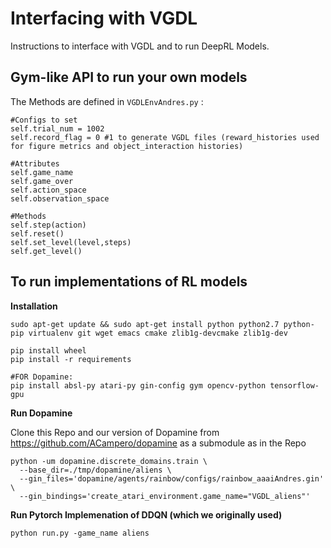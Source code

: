 Interfacing with VGDL
=====================

Instructions to interface with VGDL and to run DeepRL Models.

Gym-like API to run your own models
--------------------
The Methods are defined in `VGDLEnvAndres.py` :
```
#Configs to set
self.trial_num = 1002
self.record_flag = 0 #1 to generate VGDL files (reward_histories used for figure metrics and object_interaction histories)

#Attributes
self.game_name
self.game_over
self.action_space
self.observation_space

#Methods
self.step(action)
self.reset()
self.set_level(level,steps)
self.get_level()
```




To run implementations of RL models
-------------------------
**Installation**

```
sudo apt-get update && sudo apt-get install python python2.7 python-pip virtualenv git wget emacs cmake zlib1g-devcmake zlib1g-dev

pip install wheel
pip install -r requirements

#FOR Dopamine:
pip install absl-py atari-py gin-config gym opencv-python tensorflow-gpu
```



**Run Dopamine**

Clone this Repo and our version of Dopamine from https://github.com/ACampero/dopamine as a submodule as in the Repo

```
python -um dopamine.discrete_domains.train \
  --base_dir=./tmp/dopamine/aliens \
  --gin_files='dopamine/agents/rainbow/configs/rainbow_aaaiAndres.gin' \
  --gin_bindings='create_atari_environment.game_name="VGDL_aliens"'
```

**Run Pytorch Implemenation of DDQN (which we originally used)**

```
python run.py -game_name aliens
```








